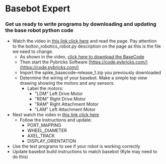 # Basebot Expert
### Get us ready to write programs by downloading and updating the base robot python code
- Watch the video in [this link click here](https://fssfll.github.io/fssfll/spike/lessons/spike_basecode/spike_basecode/) and read the page.  Pay attention to the bolton_robotics_robot.py description on the page as this is the file we need to change.
  - As shown in the video, [click here to download the BaseCode](https://fssfll.github.io/fssfll/spike/lessons/spike_basecode/spike_basecode-release_1.zip)       
  - Then start the Pybricks Software [https://code.pybricks.com/](https://code.pybricks.com/)
  - Import the spike_basecode-release_1.zip you previously downloaded
  - Determine the wiring of your basebot.  Make a simple top view drawing showing the motors and any sensors.
     - Label the motors:
       - "LDM" Left Drive Motor
       - "RDM" Right Drive Motor
       - "RAM" Right Attachment Motor
       - "LAM" Left Attachment Motor
- Next watch the video in [this link click here](https://fssfll.github.io/fssfll/spike/lessons/spike_customizing/spike_customizing/)
     - Follow the instructions and update:
       - PORT_MAPPING
       - WHEEL_DIAMETER
       - AXEL_TRACK
       - DISPLAY_ORIENTATION
- Use the test programs to see if your robot is working correctly
- Update basebot build instructions to match basebot (Kyle may need to do this)
